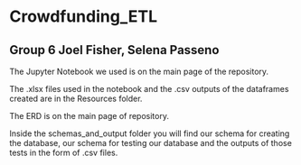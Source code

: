 # Crowdfunding_ETL
Group 6
Joel Fisher, Selena Passeno
-------------------------------------------

The Jupyter Notebook we used is on the main page of the repository.

The .xlsx files used in the notebook and the .csv outputs of the dataframes created are in the Resources folder.

The ERD is on the main page of repository.

Inside the schemas_and_output folder you will find our schema for creating the database, our schema for testing our database and the outputs of those tests in the form of .csv files.
